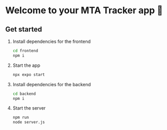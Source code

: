 # Welcome to your MTA Tracker app 👋

## Get started

1. Install dependencies for the frontend

   ```bash
   cd frontend 
   npm i 
   ```

2. Start the app

   ```bash
   npx expo start
   ```

3. Install dependencies for the backend 
   ```bash
   cd backend 
   npm i 
   ```
4. Start the server
   ```bash
   npm run 
   node server.js
   ```